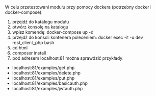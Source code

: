 
W celu przetestowani modułu przy pomocy dockera (potrzebny docker i docker-compose):
1. przejdź do katalogu modułu
2. otwórz konsolę na katalogu
3. wpisz komendę: docker-compose up -d
4. przejdź do konsoli kontenera poleceniem: docker exec -it -u dev rest_client_php bash
5. cd html
6. composer install
7. pod adresem localhost:81 można sprawdzić przykłady:
  - localhost:81/examples/get.php
  - localhost:81/examples/delete.php
  - localhost:81/examples/put.php
  - localhost:81/examples/basicauth.php
  - localhost:81/examples/jwtauth.php

